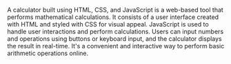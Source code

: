 A calculator built using HTML, CSS, and JavaScript is a web-based tool that performs mathematical calculations. It consists of a user interface created with HTML and styled with CSS for visual appeal. JavaScript is used to handle user interactions and perform calculations. Users can input numbers and operations using buttons or keyboard input, and the calculator displays the result in real-time. It's a convenient and interactive way to perform basic arithmetic operations online.

